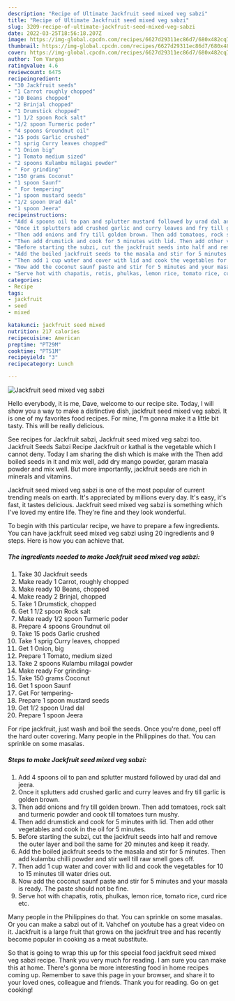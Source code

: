 ```yaml
---
description: "Recipe of Ultimate Jackfruit seed mixed veg sabzi"
title: "Recipe of Ultimate Jackfruit seed mixed veg sabzi"
slug: 3209-recipe-of-ultimate-jackfruit-seed-mixed-veg-sabzi
date: 2022-03-25T18:56:18.207Z
image: https://img-global.cpcdn.com/recipes/6627d29311ec86d7/680x482cq70/jackfruit-seed-mixed-veg-sabzi-recipe-main-photo.jpg
thumbnail: https://img-global.cpcdn.com/recipes/6627d29311ec86d7/680x482cq70/jackfruit-seed-mixed-veg-sabzi-recipe-main-photo.jpg
cover: https://img-global.cpcdn.com/recipes/6627d29311ec86d7/680x482cq70/jackfruit-seed-mixed-veg-sabzi-recipe-main-photo.jpg
author: Tom Vargas
ratingvalue: 4.6
reviewcount: 6475
recipeingredient:
- "30 Jackfruit seeds"
- "1 Carrot roughly chopped"
- "10 Beans chopped"
- "2 Brinjal chopped"
- "1 Drumstick chopped"
- "1 1/2 spoon Rock salt"
- "1/2 spoon Turmeric poder"
- "4 spoons Groundnut oil"
- "15 pods Garlic crushed"
- "1 sprig Curry leaves chopped"
- "1 Onion big"
- "1 Tomato medium sized"
- "2 spoons Kulambu milagai powder"
- " For grinding"
- "150 grams Coconut"
- "1 spoon Saunf"
- " For tempering"
- "1 spoon mustard seeds"
- "1/2 spoon Urad dal"
- "1 spoon Jeera"
recipeinstructions:
- "Add 4 spoons oil to pan and splutter mustard followed by urad dal and jeera."
- "Once it splutters add crushed garlic and curry leaves and fry till garlic is golden brown."
- "Then add onions and fry till golden brown. Then add tomatoes, rock salt and turmeric powder and cook till tomatoes turn mushy."
- "Then add drumstick and cook for 5 minutes with lid. Then add other vegetables and cook in the oil for 5 minutes."
- "Before starting the subzi, cut the jackfruit seeds into half and remove the outer layer and boil the same for 20 minutes and keep it ready."
- "Add the boiled jackfruit seeds to the masala and stir for 5 minutes. Then add kulambu chilli powder and stir well till raw smell goes off."
- "Then add 1 cup water and cover with lid and cook the vegetables for 10 to 15 minutes till water dries out."
- "Now add the coconut saunf paste and stir for 5 minutes and your masala is ready. The paste should not be fine."
- "Serve hot with chapatis, rotis, phulkas, lemon rice, tomato rice, curd rice etc."
categories:
- Recipe
tags:
- jackfruit
- seed
- mixed

katakunci: jackfruit seed mixed 
nutrition: 217 calories
recipecuisine: American
preptime: "PT29M"
cooktime: "PT51M"
recipeyield: "3"
recipecategory: Lunch

---
```



![Jackfruit seed mixed veg sabzi](https://img-global.cpcdn.com/recipes/6627d29311ec86d7/680x482cq70/jackfruit-seed-mixed-veg-sabzi-recipe-main-photo.jpg)

Hello everybody, it is me, Dave, welcome to our recipe site. Today, I will show you a way to make a distinctive dish, jackfruit seed mixed veg sabzi. It is one of my favorites food recipes. For mine, I'm gonna make it a little bit tasty. This will be really delicious.

See recipes for Jackfruit sabzi, Jackfruit seed mixed veg sabzi too. Jackfruit Seeds Sabzi Recipe Jackfruit or kathal is the vegetable which I cannot deny. Today I am sharing the dish which is make with the Then add boiled seeds in it and mix well, add dry mango powder, garam masala powder and mix well. But more importantly, jackfruit seeds are rich in minerals and vitamins.

Jackfruit seed mixed veg sabzi is one of the most popular of current trending meals on earth. It's appreciated by millions every day. It's easy, it's fast, it tastes delicious. Jackfruit seed mixed veg sabzi is something which I've loved my entire life. They're fine and they look wonderful.


To begin with this particular recipe, we have to prepare a few ingredients. You can have jackfruit seed mixed veg sabzi using 20 ingredients and 9 steps. Here is how you can achieve that.

<!--inarticleads1-->

##### The ingredients needed to make Jackfruit seed mixed veg sabzi:

1. Take 30 Jackfruit seeds
1. Make ready 1 Carrot, roughly chopped
1. Make ready 10 Beans, chopped
1. Make ready 2 Brinjal, chopped
1. Take 1 Drumstick, chopped
1. Get 1 1/2 spoon Rock salt
1. Make ready 1/2 spoon Turmeric poder
1. Prepare 4 spoons Groundnut oil
1. Take 15 pods Garlic crushed
1. Take 1 sprig Curry leaves, chopped
1. Get 1 Onion, big
1. Prepare 1 Tomato, medium sized
1. Take 2 spoons Kulambu milagai powder
1. Make ready  For grinding-
1. Take 150 grams Coconut
1. Get 1 spoon Saunf
1. Get  For tempering-
1. Prepare 1 spoon mustard seeds
1. Get 1/2 spoon Urad dal
1. Prepare 1 spoon Jeera


For ripe jackfruit, just wash and boil the seeds. Once you&#39;re done, peel off the hard outer covering. Many people in the Philippines do that. You can sprinkle on some masalas. 

<!--inarticleads2-->

##### Steps to make Jackfruit seed mixed veg sabzi:

1. Add 4 spoons oil to pan and splutter mustard followed by urad dal and jeera.
1. Once it splutters add crushed garlic and curry leaves and fry till garlic is golden brown.
1. Then add onions and fry till golden brown. Then add tomatoes, rock salt and turmeric powder and cook till tomatoes turn mushy.
1. Then add drumstick and cook for 5 minutes with lid. Then add other vegetables and cook in the oil for 5 minutes.
1. Before starting the subzi, cut the jackfruit seeds into half and remove the outer layer and boil the same for 20 minutes and keep it ready.
1. Add the boiled jackfruit seeds to the masala and stir for 5 minutes. Then add kulambu chilli powder and stir well till raw smell goes off.
1. Then add 1 cup water and cover with lid and cook the vegetables for 10 to 15 minutes till water dries out.
1. Now add the coconut saunf paste and stir for 5 minutes and your masala is ready. The paste should not be fine.
1. Serve hot with chapatis, rotis, phulkas, lemon rice, tomato rice, curd rice etc.


Many people in the Philippines do that. You can sprinkle on some masalas. Or you can make a sabzi out of it. Vahchef on youtube has a great video on it. Jackfruit is a large fruit that grows on the jackfruit tree and has recently become popular in cooking as a meat substitute. 

So that is going to wrap this up for this special food jackfruit seed mixed veg sabzi recipe. Thank you very much for reading. I am sure you can make this at home. There's gonna be more interesting food in home recipes coming up. Remember to save this page in your browser, and share it to your loved ones, colleague and friends. Thank you for reading. Go on get cooking!
